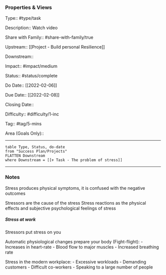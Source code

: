 ### Properties & Views

Type:: #type/task

Description:: Watch video

Share with Family:: #share-with-family/true

Upstream:: [[Project - Build personal Resilience]]

Downstream:: 

Impact:: #impact/medium

Status:: #status/complete

Do Date:: [[2022-02-06]]

Due Date:: [[2022-02-08]]

Closing Date:: 

Difficulty:: #difficulty/1-inc 

Tag:: #tag/5-mins

Area (Goals Only):: 

---

```dataview
table Type, Status, do-date
from "Success Plan/Projects"
FLATTEN Downstream
where Downstream = [[⚜️ Task - The problem of stress]]
```


---

### Notes
Stress produces physical symptoms, it is confused with the negative outcomes

Stressors are the cause of the stress
Stress reactions as the physical effects and subjective  psychological feelings of stress 

##### Stress at work
Stressors put stress on you



Automatic physiological changes prepare your body (Fight-flight):
	- Increases in heart-rate
	- Blood flow to major muscles
	- Increased breathing rate

Stress in the modern workplace:
	- Excessive workloads
	- Demanding customers
	- Difficult co-workers
	- Speaking to a large number of people


